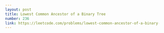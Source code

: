```yaml
---
layout: post
title: Lowest Common Ancestor of a Binary Tree
number: 236
link: https://leetcode.com/problems/lowest-common-ancestor-of-a-binary-tree
---
```

